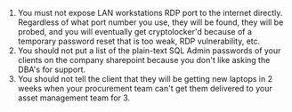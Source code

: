 1. You must not expose LAN workstations RDP port to the internet directly. Regardless of what port number you use, they will be found, they will be probed, and you will eventually get cryptolocker'd because of a temporary password reset that is too weak, RDP vulnerability, etc.
1. You should not put a list of the plain-text SQL Admin passwords of your clients on the company sharepoint because you don't like asking the DBA's for support.
1. You should not tell the client that they will be getting new laptops in 2 weeks when your procurement team can't get them delivered to your asset management team for 3.
